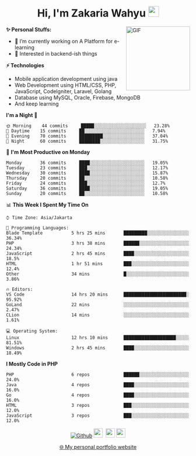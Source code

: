 <h1 align="center">Hi, I'm Zakaria Wahyu <img src="https://github.com/TheDudeThatCode/TheDudeThatCode/blob/master/Assets/Hi.gif" width="29px"></h1>

<img align="right" alt="GIF" height="175px" src="https://www.nayakapratama.co.id/wp-content/uploads/2019/07/Website-Maintenance.gif" />

**✨ Personal Stuffs:**
- 🔭 I’m currently working on A Platform for e-learning 
- 🌱 Interested in backend-ish things

**⚡ Technologies**
- Mobile application development using java
- Web Development using HTML/CSS, PHP, JavaScript, CodeIgniter, Laravel, Golang
- Database using MySQL, Oracle, Firebase, MongoDB
- And keep learning

<!--START_SECTION:waka-->
**I'm a Night 🦉** 

```text
🌞 Morning    44 commits     █████░░░░░░░░░░░░░░░░░░░░   23.28% 
🌆 Daytime    15 commits     ██░░░░░░░░░░░░░░░░░░░░░░░   7.94% 
🌃 Evening    70 commits     █████████░░░░░░░░░░░░░░░░   37.04% 
🌙 Night      60 commits     ████████░░░░░░░░░░░░░░░░░   31.75%

```
📅 **I'm Most Productive on Monday** 

```text
Monday       36 commits     ████░░░░░░░░░░░░░░░░░░░░░   19.05% 
Tuesday      23 commits     ███░░░░░░░░░░░░░░░░░░░░░░   12.17% 
Wednesday    30 commits     ████░░░░░░░░░░░░░░░░░░░░░   15.87% 
Thursday     20 commits     ██░░░░░░░░░░░░░░░░░░░░░░░   10.58% 
Friday       24 commits     ███░░░░░░░░░░░░░░░░░░░░░░   12.7% 
Saturday     36 commits     ████░░░░░░░░░░░░░░░░░░░░░   19.05% 
Sunday       20 commits     ██░░░░░░░░░░░░░░░░░░░░░░░   10.58%

```


📊 **This Week I Spent My Time On** 

```text
⌚︎ Time Zone: Asia/Jakarta

💬 Programming Languages: 
Blade Template           5 hrs 25 mins       █████████░░░░░░░░░░░░░░░░   36.34% 
PHP                      3 hrs 38 mins       ██████░░░░░░░░░░░░░░░░░░░   24.34% 
JavaScript               2 hrs 45 mins       ████░░░░░░░░░░░░░░░░░░░░░   18.5% 
HTML                     1 hr 51 mins        ███░░░░░░░░░░░░░░░░░░░░░░   12.4% 
Other                    34 mins             █░░░░░░░░░░░░░░░░░░░░░░░░   3.86%

🔥 Editors: 
VS Code                  14 hrs 20 mins      ████████████████████████░   95.92% 
GoLand                   22 mins             ░░░░░░░░░░░░░░░░░░░░░░░░░   2.47% 
CLion                    14 mins             ░░░░░░░░░░░░░░░░░░░░░░░░░   1.61%

💻 Operating System: 
Linux                    12 hrs 10 mins      ████████████████████░░░░░   81.51% 
Windows                  2 hrs 45 mins       ████░░░░░░░░░░░░░░░░░░░░░   18.49%

```

**I Mostly Code in PHP** 

```text
PHP                      6 repos             ██████░░░░░░░░░░░░░░░░░░░   24.0% 
Java                     4 repos             ████░░░░░░░░░░░░░░░░░░░░░   16.0% 
Go                       4 repos             ████░░░░░░░░░░░░░░░░░░░░░   16.0% 
HTML                     3 repos             ███░░░░░░░░░░░░░░░░░░░░░░   12.0% 
JavaScript               3 repos             ███░░░░░░░░░░░░░░░░░░░░░░   12.0%

```



<!--END_SECTION:waka-->

<p align="center">
<a href="https://github.com/zakariawahyu" target="_blank"><img alt="Github" src="https://img.shields.io/badge/GitHub-%2312100E.svg?&style=for-the-badge&logo=Github&logoColor=white" /></a>
<a href="https://www.twitter.com/_zakariawahyu"><img src="https://img.shields.io/badge/twitter-%231DA1F2.svg?&style=for-the-badge&logo=twitter&logoColor=white" height=25></a> 
<a href="https://www.linkedin.com/in/zakariawahyu"><img src="https://img.shields.io/badge/linkedin-%230077B5.svg?&style=for-the-badge&logo=linkedin&logoColor=white" height=25></a> 
<a href="https://www.instagram.com/_zakariawahyu"><img src="https://img.shields.io/badge/instagram-%23E4405F.svg?&style=for-the-badge&logo=instagram&logoColor=white" height=25></a></p>
<p align="center"><a href="https://www.zakariawahyu.site">🌐 My personal portfolio website</a></p>
